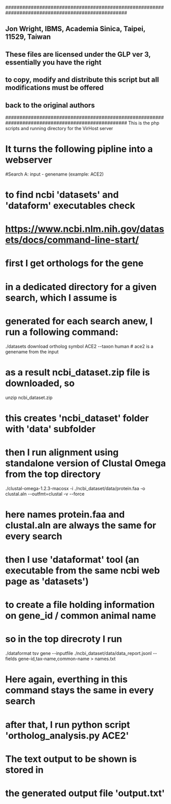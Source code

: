 ###################################################################################################
## Jon Wright, IBMS, Academia Sinica, Taipei, 11529, Taiwan
## These files are licensed under the GLP ver 3, essentially you have the right
## to copy, modify and distribute this script but all modifications must be offered
## back to the original authors
###################################################################################################
This is the php scripts and running directory for the VirHost server

#
# It turns the following pipline into a webserver
#Search A: input - genename (example: ACE2)

# to find ncbi 'datasets' and 'dataform' executables check 
# https://www.ncbi.nlm.nih.gov/datasets/docs/command-line-start/

# first I get orthologs for the gene
# in a dedicated directory for a given search, which I assume is
# generated for each search anew, I run a following command:
./datasets download ortholog symbol ACE2 --taxon human        # ace2 is a genename from the input

# as a result ncbi_dataset.zip file is downloaded, so
unzip ncbi_dataset.zip

# this creates 'ncbi_dataset' folder with 'data' subfolder
# then I run alignment using standalone version of Clustal Omega from the top directory
./clustal-omega-1.2.3-macosx -i ./ncbi_dataset/data/protein.faa -o clustal.aln --outfmt=clustal -v --force

# here names protein.faa and clustal.aln are always the same for every search

# then I use 'dataformat' tool (an executable from the same ncbi web page as 'datasets')
# to create a file holding information on gene_id / common animal name
# so in the top direcroty I run

./dataformat tsv gene --inputfile ./ncbi_dataset/data/data_report.jsonl --fields gene-id,tax-name,common-name > names.txt

# Here again, everthing in this command stays the same in every search

# after that, I run python script 'ortholog_analysis.py ACE2' 
# The text output to be shown is stored in
# the generated output file 'output.txt'


 



